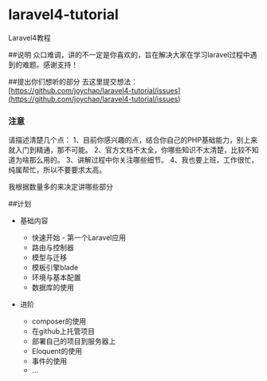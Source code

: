 laravel4-tutorial
=================

Laravel4教程

##说明
众口难调，讲的不一定是你喜欢的，旨在解决大家在学习laravel过程中遇到的难题。感谢支持！

##提出你们想听的部分
去这里提交想法： [https://github.com/joychao/laravel4-tutorial/issues](https://github.com/joychao/laravel4-tutorial/issues)
### 注意
请描述清楚几个点：
 1、目前你感兴趣的点，结合你自己的PHP基础能力，别上来就入门到精通，那不可能。
 2、官方文档不太全，你哪些知识不太清楚，比较不知道为啥那么用的。
 3、讲解过程中你关注哪些细节。
 4、我也要上班，工作很忙，纯属帮忙，所以不要要求太高。

我根据数量多的来决定讲哪些部分


##计划
 - 基础内容
    - 快速开始 - 第一个Laravel应用
    - 路由与控制器
    - 模型与迁移
    - 模板引擎blade
    - 环境与基本配置
    - 数据库的使用

 - 进阶
    - composer的使用
    - 在github上托管项目
    - 部署自己的项目到服务器上
    - Eloquent的使用
    - 事件的使用
    - ... 
